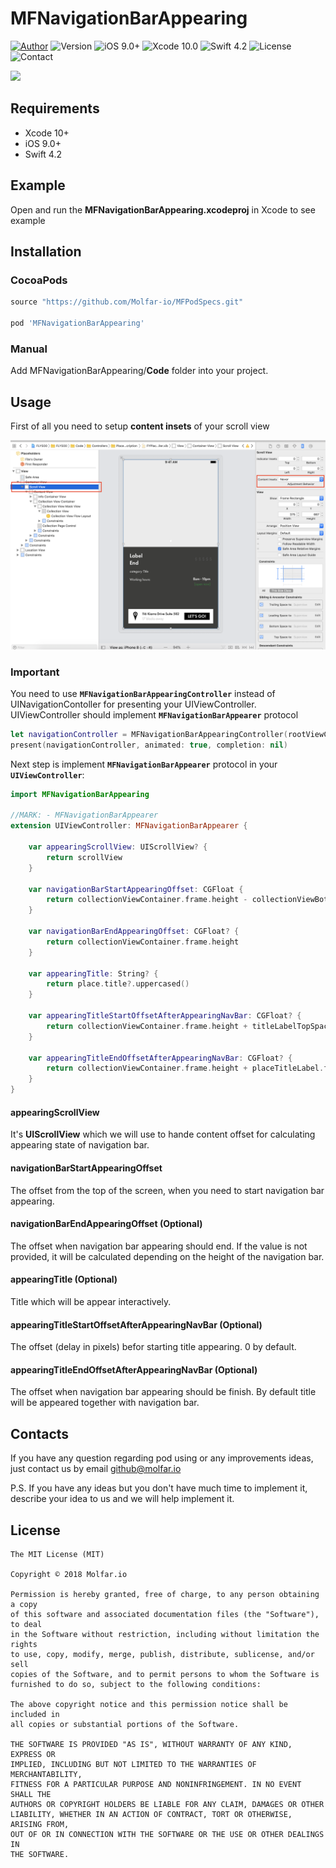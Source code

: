# MFNavigationBarAppearing
[![Author](https://img.shields.io/badge/author-molfar.io-orange.svg)](https://www.molfar.io)
![Version](https://img.shields.io/badge/version-1.0.7-blue.svg)
![iOS 9.0+](https://img.shields.io/badge/iOS-9.0%2B-blue.svg)
![Xcode 10.0](https://img.shields.io/badge/Xcode-10.0-blue.svg)
![Swift 4.2](https://img.shields.io/badge/Swift-4.2-blue.svg)
![License](https://img.shields.io/badge/license-MIT-black.svg)
![Contact](https://img.shields.io/badge/contact-github%40molfar.io-orange.svg)

![](https://github.com/Molfar-io/MFNavigationBarAppearing/blob/master/example_300.gif)

## Requirements
* Xcode 10+
* iOS 9.0+
* Swift 4.2

## Example

Open and run the **MFNavigationBarAppearing.xcodeproj** in Xcode to see example

## Installation

### CocoaPods

``` ruby
source "https://github.com/Molfar-io/MFPodSpecs.git"

pod 'MFNavigationBarAppearing'
```

### Manual

Add MFNavigationBarAppearing/**Code** folder into your project.

## Usage

First of all you need to setup **content insets** of your scroll view 

![Content insets](https://github.com/Molfar-io/MFNavigationBarAppearing/blob/master/content_insets.png)

### Important 
You need to use **`MFNavigationBarAppearingController`** instead of UINavigationContoller for presenting your UIViewController.
UIViewController should implement **`MFNavigationBarAppearer`** protocol

```swift
let navigationController = MFNavigationBarAppearingController(rootViewController: UIViewController<MFNavigationBarAppearer>())
present(navigationController, animated: true, completion: nil)
```

Next step is implement **`MFNavigationBarAppearer`** protocol in your **`UIViewController`**:

```swift
import MFNavigationBarAppearing

//MARK: - MFNavigationBarAppearer
extension UIViewController: MFNavigationBarAppearer {
    
    var appearingScrollView: UIScrollView? {
        return scrollView
    }

    var navigationBarStartAppearingOffset: CGFloat {
        return collectionViewContainer.frame.height - collectionViewBottomSpacing
    }
    
    var navigationBarEndAppearingOffset: CGFloat? {
        return collectionViewContainer.frame.height
    }
    
    var appearingTitle: String? {
        return place.title?.uppercased()
    }
    
    var appearingTitleStartOffsetAfterAppearingNavBar: CGFloat? {
        return collectionViewContainer.frame.height + titleLabelTopSpacing
    }
    
    var appearingTitleEndOffsetAfterAppearingNavBar: CGFloat? {
        return collectionViewContainer.frame.height + placeTitleLabel.frame.height
    }
}
```

#### appearingScrollView
It's **UIScrollView** which we will use to hande content offset for calculating appearing state of navigation bar.

#### navigationBarStartAppearingOffset
The offset from the top of the screen, when you need to start navigation bar appearing.

#### navigationBarEndAppearingOffset (Optional)
The offset when navigation bar appearing should end. If the value is not provided, it will be calculated depending on the height of the navigation bar.

#### appearingTitle (Optional)
Title which will be appear interactively.

#### appearingTitleStartOffsetAfterAppearingNavBar (Optional)
The offset (delay in pixels) befor starting title appearing. 0 by default.

#### appearingTitleEndOffsetAfterAppearingNavBar (Optional)
The offset when navigation bar appearing should be finish. By default title will be appeared together with navigation bar.


## Contacts
If you have any question regarding pod using or any improvements ideas, just contact us by email github@molfar.io

P.S. If you have any ideas but you don't have much time to implement it, describe your idea to us and we will help implement it.

## License

	The MIT License (MIT)

	Copyright © 2018 Molfar.io

	Permission is hereby granted, free of charge, to any person obtaining a copy
	of this software and associated documentation files (the "Software"), to deal
	in the Software without restriction, including without limitation the rights
	to use, copy, modify, merge, publish, distribute, sublicense, and/or sell
	copies of the Software, and to permit persons to whom the Software is
	furnished to do so, subject to the following conditions:
	
	The above copyright notice and this permission notice shall be included in
	all copies or substantial portions of the Software.
	
	THE SOFTWARE IS PROVIDED "AS IS", WITHOUT WARRANTY OF ANY KIND, EXPRESS OR
	IMPLIED, INCLUDING BUT NOT LIMITED TO THE WARRANTIES OF MERCHANTABILITY,
	FITNESS FOR A PARTICULAR PURPOSE AND NONINFRINGEMENT. IN NO EVENT SHALL THE
	AUTHORS OR COPYRIGHT HOLDERS BE LIABLE FOR ANY CLAIM, DAMAGES OR OTHER
	LIABILITY, WHETHER IN AN ACTION OF CONTRACT, TORT OR OTHERWISE, ARISING FROM,
	OUT OF OR IN CONNECTION WITH THE SOFTWARE OR THE USE OR OTHER DEALINGS IN
	THE SOFTWARE.

